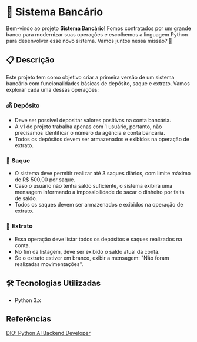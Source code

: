 # 🏦 Sistema Bancário

Bem-vindo ao projeto **Sistema Bancário**! Fomos contratados por um grande banco para modernizar suas operações e escolhemos a linguagem Python para desenvolver esse novo sistema. Vamos juntos nessa missão? 🚀

## 📋 Descrição

Este projeto tem como objetivo criar a primeira versão de um sistema bancário com funcionalidades básicas de depósito, saque e extrato. Vamos explorar cada uma dessas operações:

### 💰 Depósito

- Deve ser possível depositar valores positivos na conta bancária.
- A v1 do projeto trabalha apenas com 1 usuário, portanto, não precisamos identificar o número da agência e conta bancária.
- Todos os depósitos devem ser armazenados e exibidos na operação de extrato.

### 🏧 Saque

- O sistema deve permitir realizar até 3 saques diários, com limite máximo de R$ 500,00 por saque.
- Caso o usuário não tenha saldo suficiente, o sistema exibirá uma mensagem informando a impossibilidade de sacar o dinheiro por falta de saldo.
- Todos os saques devem ser armazenados e exibidos na operação de extrato.

### 📜 Extrato

- Essa operação deve listar todos os depósitos e saques realizados na conta.
- No fim da listagem, deve ser exibido o saldo atual da conta.
- Se o extrato estiver em branco, exibir a mensagem: "Não foram realizadas movimentações".

## 🛠️ Tecnologias Utilizadas

- Python 3.x

## Referências 
[DIO: Python AI Backend Developer](https://web.dio.me/track/70304c16-a7d8-4066-97de-16345e1653a6)


